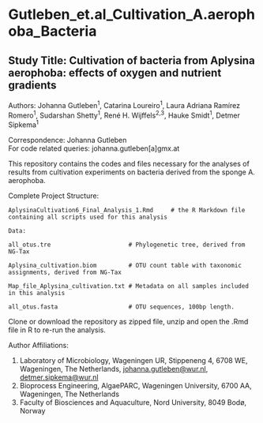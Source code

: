 # Gutleben_et.al_Cultivation_A.aerophoba_Bacteria

Study Title: Cultivation of bacteria from Aplysina aerophoba: effects of oxygen and nutrient gradients
----------------------------------------------------------------------------------
Authors: Johanna Gutleben<sup>1</sup>, Catarina Loureiro<sup>1</sup>, Laura Adriana Ramírez Romero<sup>1</sup>, Sudarshan Shetty<sup>1</sup>, René H. Wijffels<sup>2,3</sup>, Hauke Smidt<sup>1</sup>, Detmer Sipkema<sup>1</sup>  

Correspondence: Johanna Gutleben  
For code related queries: johanna.gutleben[a]gmx.at


This repository contains the codes and files necessary for the analyses of results from cultivation experiments on bacteria derived from the sponge A. aerophoba.


Complete Project Structure: 

```
AplysinaCultivation6_Final_Analysis_1.Rmd     # the R Markdown file containing all scripts used for this analysis

Data: 

all_otus.tre                      # Phylogenetic tree, derived from NG-Tax 

Aplysina_cultivation.biom         # OTU count table with taxonomic assignments, derived from NG-Tax 

Map_file_Aplysina_cultivation.txt # Metadata on all samples included in this analysis

all_otus.fasta                    # OTU sequences, 100bp length. 

```
Clone or download the repository as zipped file, unzip and open the .Rmd file in R to re-run the analysis.  

Author Affiliations:
1.	Laboratory of Microbiology, Wageningen UR, Stippeneng 4, 6708 WE, Wageningen, The Netherlands, johanna.gutleben@wur.nl, detmer.sipkema@wur.nl
2.	Bioprocess Engineering, AlgaePARC, Wageningen University, 6700 AA, Wageningen, The Netherlands
3.	Faculty of Biosciences and Aquaculture, Nord University, 8049 Bodø, Norway
